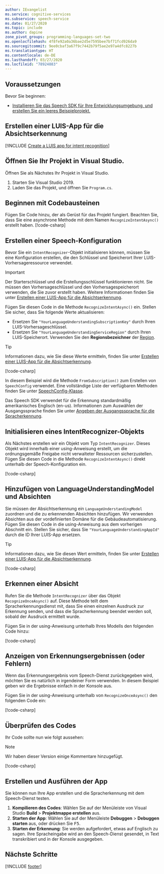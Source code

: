 ```yaml
---
author: IEvangelist
ms.service: cognitive-services
ms.subservice: speech-service
ms.date: 01/27/2020
ms.topic: include
ms.author: dapine
zone_pivot_groups: programming-languages-set-two
ms.openlocfilehash: 4f8fe92a0a36bae2d5e7595bee7bf71fcd926da9
ms.sourcegitcommit: 9ee0cbaf3a67f9c7442b79f5ae2e97a4dfc8227b
ms.translationtype: HT
ms.contentlocale: de-DE
ms.lasthandoff: 03/27/2020
ms.locfileid: "78924883"
---
```

## <a name="prerequisites"></a>Voraussetzungen

Bevor Sie beginnen:

* <a href="~/articles/cognitive-services/Speech-Service/quickstarts/setup-platform.md?tabs=dotnet" target="_blank">Installieren Sie das Speech SDK für Ihre Entwicklungsumgebung, und erstellen Sie ein leeres Beispielprojekt.<span class="docon docon-navigate-external x-hidden-focus"></span></a>

## <a name="create-a-luis-app-for-intent-recognition"></a>Erstellen einer LUIS-App für die Absichtserkennung

[!INCLUDE [Create a LUIS app for intent recognition](../luis-sign-up.md)]

## <a name="open-your-project-in-visual-studio"></a>Öffnen Sie Ihr Projekt in Visual Studio.

Öffnen Sie als Nächstes Ihr Projekt in Visual Studio.

1. Starten Sie Visual Studio 2019.
2. Laden Sie das Projekt, und öffnen Sie `Program.cs`.

## <a name="start-with-some-boilerplate-code"></a>Beginnen mit Codebausteinen

Fügen Sie Code hinzu, der als Gerüst für das Projekt fungiert. Beachten Sie, dass Sie eine asynchrone Methode mit dem Namen `RecognizeIntentAsync()` erstellt haben.
[!code-csharp[](~/samples-cognitive-services-speech-sdk/quickstart/csharp/dotnet/intent-recognition/helloworld/Program.cs?range=7-17,77-86)]

## <a name="create-a-speech-configuration"></a>Erstellen einer Speech-Konfiguration

Bevor Sie ein `IntentRecognizer`-Objekt initialisieren können, müssen Sie eine Konfiguration erstellen, die den Schlüssel und Speicherort Ihrer LUIS-Vorhersageressource verwendet.

> [!IMPORTANT]
> Der Starterschlüssel und die Erstellungsschlüssel funktionieren nicht. Sie müssen den Vorhersageschlüssel und den Vorhersagespeicherort verwenden, die Sie zuvor erstellt haben. Weitere Informationen finden Sie unter [Erstellen einer LUIS-App für die Absichtserkennung](#create-a-luis-app-for-intent-recognition).

Fügen Sie diesen Code in die Methode `RecognizeIntentAsync()` ein. Stellen Sie sicher, dass Sie folgende Werte aktualisieren:

* Ersetzen Sie `"YourLanguageUnderstandingSubscriptionKey"` durch Ihren LUIS-Vorhersageschlüssel.
* Ersetzen Sie `"YourLanguageUnderstandingServiceRegion"` durch Ihren LUIS-Speicherort. Verwenden Sie den **Regionsbezeichner** der [Region](https://aka.ms/speech/sdkregion).

>[!TIP]
> Informationen dazu, wie Sie diese Werte ermitteln, finden Sie unter [Erstellen einer LUIS-App für die Absichtserkennung](#create-a-luis-app-for-intent-recognition).

[!code-csharp[](~/samples-cognitive-services-speech-sdk/quickstart/csharp/dotnet/intent-recognition/helloworld/Program.cs?range=26)]

In diesem Beispiel wird die Methode `FromSubscription()` zum Erstellen von `SpeechConfig` verwendet. Eine vollständige Liste der verfügbaren Methoden finden Sie unter [SpeechConfig-Klasse](https://docs.microsoft.com/dotnet/api/microsoft.cognitiveservices.speech.speechconfig?view=azure-dotnet).

Das Speech SDK verwendet für die Erkennung standardmäßig amerikanisches Englisch (en-us). Informationen zum Auswählen der Ausgangssprache finden Sie unter [Angeben der Ausgangssprache für die Spracherkennung](../../../../how-to-specify-source-language.md).

## <a name="initialize-an-intentrecognizer"></a>Initialisieren eines IntentRecognizer-Objekts

Als Nächstes erstellen wir ein Objekt vom Typ `IntentRecognizer`. Dieses Objekt wird innerhalb einer using-Anweisung erstellt, um die ordnungsgemäße Freigabe nicht verwalteter Ressourcen sicherzustellen. Fügen Sie diesen Code in die Methode `RecognizeIntentAsync()` direkt unterhalb der Speech-Konfiguration ein.

[!code-csharp[](~/samples-cognitive-services-speech-sdk/quickstart/csharp/dotnet/intent-recognition/helloworld/Program.cs?range=29-30,76)]

## <a name="add-a-languageunderstandingmodel-and-intents"></a>Hinzufügen von LanguageUnderstandingModel und Absichten

Sie müssen der Absichtserkennung ein `LanguageUnderstandingModel` zuordnen und die zu erkennenden Absichten hinzufügen. Wir verwenden Absichten aus der vordefinierten Domäne für die Gebäudeautomatisierung. Fügen Sie diesen Code in die using-Anweisung aus dem vorherigen Abschnitt ein. Stellen Sie sicher, dass Sie `"YourLanguageUnderstandingAppId"` durch die ID Ihrer LUIS-App ersetzen.

>[!TIP]
> Informationen dazu, wie Sie diesen Wert ermitteln, finden Sie unter [Erstellen einer LUIS-App für die Absichtserkennung](#create-a-luis-app-for-intent-recognition).

[!code-csharp[](~/samples-cognitive-services-speech-sdk/quickstart/csharp/dotnet/intent-recognition/helloworld/Program.cs?range=33-35)]

## <a name="recognize-an-intent"></a>Erkennen einer Absicht

Rufen Sie die Methode `IntentRecognizer` über das Objekt `RecognizeOnceAsync()` auf. Diese Methode teilt dem Spracherkennungsdienst mit, dass Sie einen einzelnen Ausdruck zur Erkennung senden, und dass die Spracherkennung beendet werden soll, sobald der Ausdruck ermittelt wurde.

Fügen Sie in der using-Anweisung unterhalb Ihres Modells den folgenden Code hinzu:

[!code-csharp[](~/samples-cognitive-services-speech-sdk/quickstart/csharp/dotnet/intent-recognition/helloworld/Program.cs?range=46)]

## <a name="display-recognition-results-or-errors"></a>Anzeigen von Erkennungsergebnissen (oder Fehlern)

Wenn das Erkennungsergebnis vom Speech-Dienst zurückgegeben wird, möchten Sie es natürlich in irgendeiner Form verwenden. In diesem Beispiel geben wir die Ergebnisse einfach in der Konsole aus.

Fügen Sie in der using-Anweisung unterhalb von `RecognizeOnceAsync()` den folgenden Code ein:

[!code-csharp[](~/samples-cognitive-services-speech-sdk/quickstart/csharp/dotnet/intent-recognition/helloworld/Program.cs?range=49-75)]

## <a name="check-your-code"></a>Überprüfen des Codes

Ihr Code sollte nun wie folgt aussehen:

> [!NOTE]
> Wir haben dieser Version einige Kommentare hinzugefügt.

[!code-csharp[](~/samples-cognitive-services-speech-sdk/quickstart/csharp/dotnet/intent-recognition/helloworld/Program.cs?range=7-86)]

## <a name="build-and-run-your-app"></a>Erstellen und Ausführen der App

Sie können nun Ihre App erstellen und die Spracherkennung mit dem Speech-Dienst testen.

1. **Kompilieren des Codes**: Wählen Sie auf der Menüleiste von Visual Studio **Build** > **Projektmappe erstellen** aus.
2. **Starten der App**: Wählen Sie auf der Menüleiste **Debuggen** > **Debuggen starten** aus, oder drücken Sie <kbd>F5</kbd>.
3. **Starten der Erkennung**: Sie werden aufgefordert, etwas auf Englisch zu sagen. Ihre Spracheingabe wird an den Speech-Dienst gesendet, in Text transkribiert und in der Konsole ausgegeben.

## <a name="next-steps"></a>Nächste Schritte

[!INCLUDE [footer](./footer.md)]
